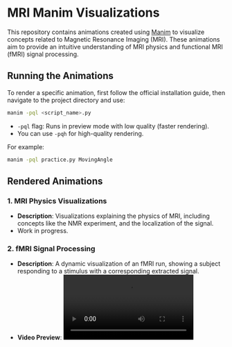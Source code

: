 # MRI Manim Visualizations

This repository contains animations created using [Manim](https://github.com/ManimCommunity/manim) to visualize concepts related to Magnetic Resonance Imaging (MRI). These animations aim to provide an intuitive understanding of MRI physics and functional MRI (fMRI) signal processing.


## Running the Animations
To render a specific animation, first follow the official installation guide, then navigate to the project directory and use:
```bash
manim -pql <script_name>.py
```

- `-pql` flag: Runs in preview mode with low quality (faster rendering).
- You can use `-pqh` for high-quality rendering.

For example:
```bash
manim -pql practice.py MovingAngle
```


## Rendered Animations
### 1. MRI Physics Visualizations
- **Description**: Visualizations explaining the physics of MRI, including concepts like the NMR experiment, and the localization of the signal.
- Work in progress.

[//]: # (- **Video Preview**: ![MRI Physics]&#40;videos/mri_physics.gif&#41;)

### 2. fMRI Signal Processing
- **Description**: A dynamic visualization of an fMRI run, showing a subject responding to a stimulus with a corresponding extracted signal.
- **Video Preview**: ![fMRI Signal](videos/FMRIVisualization.mp4)
